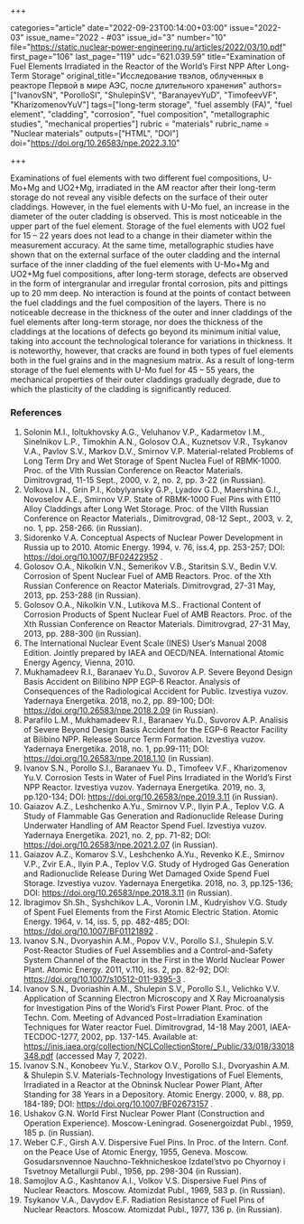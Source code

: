 +++

categories="article"
date="2022-09-23T00:14:00+03:00"
issue="2022-03"
issue_name="2022 - #03"
issue_id="3"
number="10"
file="https://static.nuclear-power-engineering.ru/articles/2022/03/10.pdf"
first_page="106"
last_page="119"
udc="621.039.59"
title="Examination of Fuel Elements Irradiated in the Reactor of the World’s First NPP After Long-Term Storage"
original_title="Исследование твэлов, облученных в реакторе Первой в мире АЭС, после длительного хранения"
authors=["IvanovSN", "PorolloSI", "ShulepinSV", "BaranayevYuD", "TimofeevVF", "KharizomenovYuV"]
tags=["long-term storage", "fuel assembly (FA)", "fuel element", "cladding", "corrosion", "fuel composition", "metallographic studies", "mechanical properties"]
rubric = "materials"
rubric_name = "Nuclear materials"
outputs=["HTML", "DOI"]
doi="https://doi.org/10.26583/npe.2022.3.10"

+++

Examinations of fuel elements with two different fuel compositions, U-Mo+Mg and UO2+Mg, irradiated in the AM reactor after their long-term storage do not reveal any visible defects on the surface of their outer claddings. However, in the fuel elements with U-Mo fuel, an increase in the diameter of the outer cladding is observed. This is most noticeable in the upper part of the fuel element. Storage of the fuel elements with UO2 fuel for 15 – 22 years does not lead to a change in their diameter within the measurement accuracy. At the same time, metallographic studies have shown that on the external surface of the outer cladding and the internal surface of the inner cladding of the fuel elements with U-Mo+Mg and UO2+Mg fuel compositions, after long-term storage, defects are observed in the form of intergranular and irregular frontal corrosion, pits and pittings up to 20 mm deep. No interaction is found at the points of contact between the fuel claddings and the fuel composition of the layers. There is no noticeable decrease in the thickness of the outer and inner claddings of the fuel elements after long-term storage, nor does the thickness of the claddings at the locations of defects go beyond its minimum initial value, taking into account the technological tolerance for variations in thickness. It is noteworthy, however, that cracks are found in both types of fuel elements both in the fuel grains and in the magnesium matrix. As a result of long-term storage of the fuel elements with U-Mo fuel for 45 – 55 years, the mechanical properties of their outer claddings gradually degrade, due to which the plasticity of the cladding is significantly reduced.

### References

1. Solonin M.I., Ioltukhovsky A.G., Veluhanov V.P., Kadarmetov I.M., Sinelnikov L.P., Timokhin A.N., Golosov O.A., Kuznetsov V.R., Tsykanov V.A., Pavlov S.V., Markov D.V., Smirnov V.P. Material-related Problems of Long Term Dry and Wet Storage of Spent Nuclea Fuel of RBMK-1000. Proc. of the VIth Russian Conference on Reactor Materials. Dimitrovgrad, 11-15 Sept., 2000, v. 2, no. 2, pp. 3-22 (in Russian).
2. Volkova I.N., Grin P.I., Kobylyansky G.P., Lyadov G.D., Maershina G.I., Novoselov A.E., Smirnov V.P. State of RBMK-1000 Fuel Pins with E110 Alloy Claddings after Long Wet Storage. Proc. of the VIIth Russian Conference on Reactor Materials., Dimitrovgrad, 08-12 Sept., 2003, v. 2, no. 1, pp. 258-266. (in Russian).
3. Sidorenko V.A. Conceptual Aspects of Nuclear Power Development in Russia up to 2010. Atomic Energy. 1994, v. 76, iss.4, pp. 253-257; DOI: https://doi.org/10.1007/BF02422952 .
4. Golosov O.A., Nikolkin V.N., Semerikov V.B., Staritsin S.V., Bedin V.V. Corrosion of Spent Nuclear Fuel of AMB Reactors. Proc. of the Xth Russian Conference on Reactor Materials. Dimitrovgrad, 27-31 May, 2013, pp. 253-288 (in Russian).
5. Golosov O.A., Nikolkin V.N., Lutikova M.S.. Fractional Content of Corrosion Products of Spent Nuclear Fuel of AMB Reactors. Proc. of the Xth Russian Conference on Reactor Materials. Dimitrovgrad, 27-31 May, 2013, pp. 288-300 (in Russian).
6. The International Nuclear Event Scale (INES) User’s Manual 2008 Edition. Jointly prepared by IAEA and OECD/NEA. International Atomic Energy Agency, Vienna, 2010.
7. Mukhamadeev R.I., Baranaev Yu.D., Suvorov A.P. Severe Beyond Design Basis Accident
on Bilibino NPP EGP-6 Reactor. Analysis of Consequences of the Radiological Accident for
Public. Izvestiya vuzov. Yadernaya Energetika. 2018, no.2, pp. 89-100; DOI: https://doi.org/10.26583/npe.2018.2.09 (in Russian).
8. Parafilo L.M., Mukhamadeev R.I., Baranaev Yu.D., Suvorov A.P. Analisis of Severe Beyond Design Basis Accident for the EGP-6 Reactor Facility at Bilibino NPP. Release Source Term Formation. Izvestiya vuzov. Yadernaya Energetika. 2018, no. 1, pp.99-111; DOI: https://doi.org/10.26583/npe.2018.1.10 (in Russian).
9. Ivanov S.N., Porollo S.I., Baranaev Yu. D., Timofeev V.F., Kharizomenov Yu.V. Corrosion Tests in Water of Fuel Pins Irradiated in the World’s First NPP Reactor. Izvestiya vuzov. Yadernaya Energetika. 2019, no. 3, pp.120-134; DOI: https://doi.org/10.26583/npe.2019.3.11 (in Russian).
10. Gaiazov A.Z., Leshchenko A.Yu., Smirnov V.P., Ilyin P.A., Teplov V.G. A Study of Flammable Gas Generation and Radionuclide Release During Underwater Handling of AM Reactor Spend Fuel. Izvestiya vuzov. Yadernaya Energetika. 2021, no. 2, pp. 71-82; DOI: https://doi.org/10.26583/npe.2021.2.07 (in Russian).
11. Gaiazov A.Z., Komarov S.V., Leshchenko A.Yu., Revenko K.E., Smirnov V.P., Zvir E.A., Ilyin P.A., Teplov V.G. Study of Hydroged Gas Generation and Radionuclide Release During Wet Damaged Oxide Spend Fuel Storage. Izvestiya vuzov. Yadernaya Energetika. 2018, no. 3, pp.125-136; DOI: https://doi.org/10.26583/npe.2018.3.11 (in Russian).
12. Ibragimov Sh.Sh., Syshchikov L.A., Voronin I.M., Kudryishov V.G. Study of Spent Fuel Elements from the First Atomic Electric Station. Atomic Energy. 1964, v. 14, iss. 5, pp. 482-485; DOI: https://doi.org/10.1007/BF01121892 .
13. Ivanov S.N., Dvoryashin A.M., Popov V.V., Porollo S.I., Shulepin S.V. Post-Reactor Studies of Fuel Assemblies and a Control-and-Safety System Channel of the Reactor in the First in the World Nuclear Power Plant. Atomic Energy. 2011, v.110, iss. 2, pp. 82-92; DOI: https://doi.org/10.1007/s10512-011-9395-3 .
14. Ivanov S.N., Dvoriashin A.M., Shulepin S.V., Porollo S.I., Velichko V.V. Application of
Scanning Electron Microscopy and X Ray Microanalysis for Investigation Pins of the
Worid’s First Power Plant. Proc. of the Techn. Com. Meeting of Advanced Post=Irradiation
Examination Techniques for Water reactor Fuel. Dimitrovgrad, 14-18 May 2001, IAEA-TECDOC-1277, 2002, pp. 137-145. Available at: https://inis.iaea.org/collection/NCLCollectionStore/_Public/33/018/33018348.pdf (accessed May 7, 2022).
15. Ivanov S.N., Konobeev Yu.V., Starkov O.V., Porollo S.I., Dvoryashin A.M. & Shulepin S.V. Materials-Technology Investigations of Fuel Elements, Irradiated in a Reactor at the Obninsk Nuclear Power Plant, After Standing for 38 Years in a Depository. Atomic Energy. 2000, v. 88, pp. 184-189; DOI: https://doi.org/10.1007/BF02673157 .
16. Ushakov G.N. World First Nuclear Power Plant (Construction and Operation Experience). Moscow-Leningrad. Gosenergoizdat Publ., 1959, 185 p. (in Russian).
17. Weber C.F., Girsh A.V. Dispersive Fuel Pins. In Proc. of the Intern. Conf. on the Peace Use of Atomic Energy, 1955, Geneva. Moscow. Gosudarsnvennoe Nauchno-Tekhnicheskoe Izdatel’stvo po Chyornoy i Tsvetnoy Metallurgii Publ., 1956, pp. 298-304 (in Russian).
18. Samojlov A.G., Kashtanov A.I., Volkov V.S. Dispersive Fuel Pins of Nuclear Reactors. Moscow. Atomizdat Publ., 1969, 583 p. (in Russian).
19. Tsykanov V.A., Davydov E.F. Radiation Resistance of Fuel Pins of Nuclear Reactors. Moscow. Atomizdat Publ., 1977, 136 p. (in Russian).